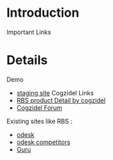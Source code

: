 # Introduction #

Important Links


# Details #
Demo
  * [staging site](http://tucantis.co.uk/samples/reachcoder/)
Cogzidel Links
  * [RBS product Detail by cogzidel](http://www.cogzidel.com/products/rbs)
  * [Cogzidel Forum](http://www.cogzidel.com/forum/viewforum.php?f=25)


Existing sites like RBS :
  * [odesk](http://odesk.com)
  * [odesk competitors](http://venturebeatprofiles.com/company/profile/odesk/competitors)
  * [Guru](http://www.guru.com/)